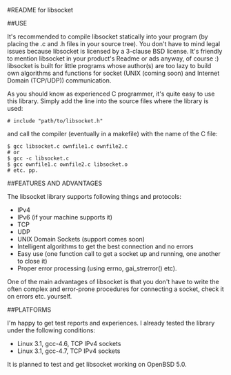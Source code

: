 #README for libsocket

##USE

It's recommended to compile libsocket statically into your program (by placing the .c and .h files in your source tree).
You don't have to mind legal issues because libsocket is licensed by a 3-clause BSD license. It's friendly to mention 
libsocket in your product's Readme or ads anyway, of course :)
libsocket is built for little programs whose author(s) are too lazy to build own algorithms and functions for socket (UNIX (coming soon)
and Internet Domain (TCP/UDP)) communication.

As you should know as experienced C programmer, it's quite easy to use this library.
Simply add the line into the source files where the library is used:

	# include "path/to/libsocket.h"

and call the compiler (eventually in a makefile) with the name of the C file:

	$ gcc libsocket.c ownfile1.c ownfile2.c
	# or
	$ gcc -c libsocket.c
	$ gcc ownfile1.c ownfile2.c libsocket.o
	# etc. pp.

##FEATURES AND ADVANTAGES

The libsocket library supports following things and protocols:

* IPv4
* IPv6 (if your machine supports it)
* TCP
* UDP
* UNIX Domain Sockets (support comes soon)
* Intelligent algorithms to get the best connection and no errors
* Easy use (one function call to get a socket up and running, one another to close it)
* Proper error processing (using errno, gai\_strerror() etc).

One of the main advantages of libsocket is that you don't have to write the often complex and error-prone
procedures for connecting a socket, check it on errors etc. yourself.

##PLATFORMS

I'm happy to get test reports and experiences. I already tested the library under the following conditions:

* Linux 3.1, gcc-4.6, TCP IPv4 sockets
* Linux 3.1, gcc-4.7, TCP IPv4 sockets

It is planned to test and get libsocket working on OpenBSD 5.0.
